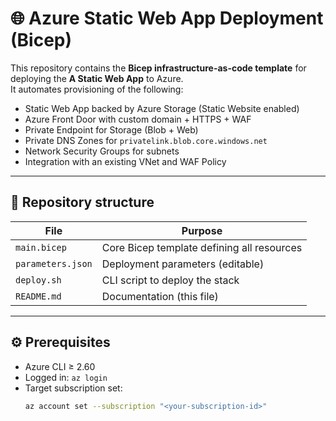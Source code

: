 # 🌐 Azure Static Web App Deployment (Bicep)

This repository contains the **Bicep infrastructure-as-code template** for deploying the **A Static Web App** to Azure.  
It automates provisioning of the following:

- Static Web App backed by Azure Storage (Static Website enabled)
- Azure Front Door with custom domain + HTTPS + WAF
- Private Endpoint for Storage (Blob + Web)
- Private DNS Zones for `privatelink.blob.core.windows.net`
- Network Security Groups for subnets
- Integration with an existing VNet and WAF Policy

---

## 🧩 Repository structure

| File | Purpose |
|------|----------|
| `main.bicep` | Core Bicep template defining all resources |
| `parameters.json` | Deployment parameters (editable) |
| `deploy.sh` | CLI script to deploy the stack |
| `README.md` | Documentation (this file) |

---

## ⚙️ Prerequisites

- Azure CLI ≥ 2.60  
- Logged in: `az login`  
- Target subscription set:  
  ```bash
  az account set --subscription "<your-subscription-id>"
